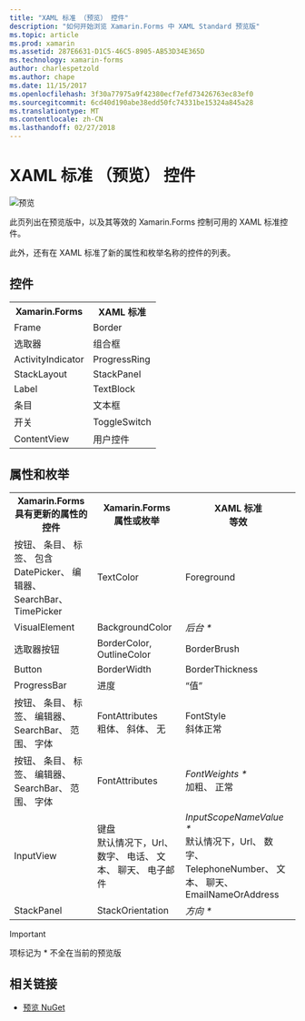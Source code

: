 ```yaml
---
title: "XAML 标准 （预览） 控件"
description: "如何开始浏览 Xamarin.Forms 中 XAML Standard 预览版"
ms.topic: article
ms.prod: xamarin
ms.assetid: 287E6631-D1C5-46C5-8905-AB53D34E365D
ms.technology: xamarin-forms
author: charlespetzold
ms.author: chape
ms.date: 11/15/2017
ms.openlocfilehash: 3f30a77975a9f42380ecf7efd73426763ec83ef0
ms.sourcegitcommit: 6cd40d190abe38edd50fc74331be15324a845a28
ms.translationtype: MT
ms.contentlocale: zh-CN
ms.lasthandoff: 02/27/2018
---
```

# <a name="xaml-standard-preview-controls"></a>XAML 标准 （预览） 控件

![预览](~/media/shared/preview.png)

此页列出在预览版中，以及其等效的 Xamarin.Forms 控制可用的 XAML 标准控件。

此外，还有在 XAML 标准了新的属性和枚举名称的控件的列表。

## <a name="controls"></a>控件

<table style="width:300px">
  <tr><th>Xamarin.Forms</th><th>XAML 标准</th></tr>
  <tr><td>Frame</td><td>Border</td></tr>
  <tr><td>选取器</td><td>组合框</td></tr>
  <tr><td>ActivityIndicator</td><td>ProgressRing</td></tr>
  <tr><td>StackLayout</td><td>StackPanel</td></tr>
  <tr><td>Label</td><td>TextBlock</td></tr>
  <tr><td>条目</td><td>文本框</td></tr>
  <tr><td>开关</td><td>ToggleSwitch</td></tr>
  <tr><td>ContentView</td><td>用户控件</td></tr>
</table>

## <a name="properties-and-enumerations"></a>属性和枚举

<table>
  <tr><th>Xamarin.Forms<br/>具有更新的属性的控件</th><th>Xamarin.Forms<br/>属性或枚举</th><th>XAML 标准<br/>等效</th></tr>
  <tr><td>按钮、 条目、 标签、 包含 DatePicker、 编辑器、 SearchBar、 TimePicker</td><td>TextColor</td><td>Foreground</td></tr>
  <tr><td>VisualElement</td><td>BackgroundColor</td><td><i>后台 *</i></td></tr>
  <tr><td>选取器按钮</td><td>BorderColor, OutlineColor</td><td>BorderBrush</td></tr>
  <tr><td>Button</td><td>BorderWidth</td><td>BorderThickness</td></tr>
  <tr><td>ProgressBar</td><td>进度</td><td>“值”</td></tr>
  <tr><td>按钮、 条目、 标签、 编辑器、 SearchBar、 范围、 字体</td><td>FontAttributes<br/>粗体、 斜体、 无</td><td>FontStyle<br/>斜体正常</td></tr>
  <tr><td>按钮、 条目、 标签、 编辑器、 SearchBar、 范围、 字体</td><td>FontAttributes</td><td><i>FontWeights *</i><br/>加粗、 正常</td></tr>
  <tr><td>InputView</td><td>键盘<br/>默认情况下，Url、 数字、 电话、 文本、 聊天、 电子邮件</td><td><i>InputScopeNameValue *</i><br/>默认情况下，Url、 数字、 TelephoneNumber、 文本、 聊天、 EmailNameOrAddress</td></tr>
  <tr><td>StackPanel</td><td>StackOrientation</td><td><i>方向 *</i></td></tr>
</table>

> [!IMPORTANT]
> 项标记为 * 不全在当前的预览版


## <a name="related-links"></a>相关链接

- [预览 NuGet](https://aka.ms/xf-xamlstandard-nuget)
